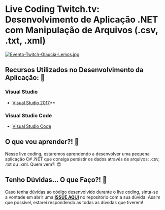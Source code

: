 # Live Coding Twitch.tv: Desenvolvimento de Aplicação .NET com Manipulação de Arquivos (.csv, .txt, .xml)

[![Evento-Twitch-Glaucia-Lemos.jpg](https://i.postimg.cc/gJ7QgJsn/Evento-Twitch-Glaucia-Lemos.jpg)](https://postimg.cc/gXvgJGfW)

## Recursos Utilizados no Desenvolvimento da Aplicação: :rocket:

### Visual Studio

* [Visual Studio 2017](https://visualstudio.microsoft.com/pt-br/vs/)**

### Visual Studio Code

* [Visual Studio Code](https://code.visualstudio.com/)


## O que vou aprender?! :blue_book: 

Nesse live coding, estaremos aprendendo a desenvolver uma pequena aplicação C# .NET que consiga persistir os dados através de arquivos: .csv, .txt ou .xml.
Quem vem?! 😍

## Tenho Dúvidas... O que Faço?! :triangular_flag_on_post:

Caso tenha dúvidas ao código desenvolvido durante o live coding, sinta-se a vontade em abrir uma **[ISSUE AQUI](https://github.com/glaucia86/live-coding-csharp-manipulacao-arquivos/issues)** no repositório com a sua dúvida. Assim que possível, estarei respondendo as todas as dúvidas que tiverem! 

